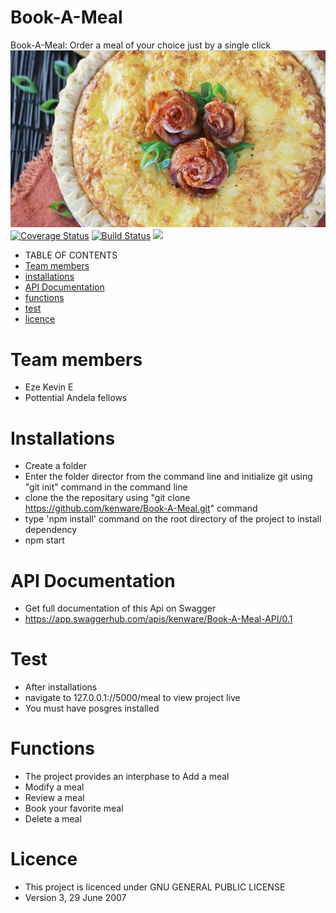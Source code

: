 # Book-A-Meal
Book-A-Meal: Order a meal of your choice just by a single click
![A Meal photo](ui-template/image/8.jpg)
 [![Coverage Status](https://coveralls.io/repos/github/kenware/Book-A-Meal/badge.svg?branch=user-should-order-a-meal-156949284)](https://coveralls.io/github/kenware/Book-A-Meal?branch=user-should-order-a-meal-156949284)
[![Build Status](https://travis-ci.org/kenware/Book-A-Meal.svg?branch=feature-user-should-get-all-order-feedback-156949490)](https://travis-ci.org/kenware/Book-A-Meal)
<a href="https://codeclimate.com/github/kenware/Book-A-Meal/maintainability"><img src="https://api.codeclimate.com/v1/badges/4bb76d484e1060e825a6/maintainability" /></a>

*  TABLE OF CONTENTS
* [Team members](#team-members)
* [installations](#installations)
* [API Documentation](#documentation)
* [functions](#functions)
* [test](#test)
* [licence](#licence)
# <a name="team-members"></a>Team members
* Eze Kevin E
* Pottential Andela fellows<br>
# <a name="installations">Installations
* Create a folder 
* Enter the folder director from the command line and initialize git using "git init" command in the command line
* clone the the repositary using "git clone https://github.com/kenware/Book-A-Meal.git" command
* type 'npm install' command on the root directory of the project to install dependency
* npm start
# <a name="documentation">API Documentation
* Get full documentation of this Api on Swagger
* https://app.swaggerhub.com/apis/kenware/Book-A-Meal-API/0.1
# <a name="test"></a>Test
* After installations
* navigate to 127.0.0.1://5000/meal to view project live
* You must have posgres installed
# <a name="functions"></a>Functions
* The project provides an interphase to Add a meal
* Modify a meal
* Review a meal
* Book your favorite meal
* Delete a meal
# <a name="licence"></a>Licence
* This project is licenced under GNU GENERAL PUBLIC LICENSE
* Version 3, 29 June 2007
